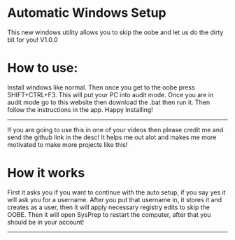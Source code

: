 # Automatic Windows Setup

This new windows utility allows you to skip the oobe and let us do the dirty bit for you!
V1.0.0

 # How to use:
Install windows like normal. Then once you get to the oobe press SHIFT+CTRL+F3. This will put your PC into audit mode. Once you are in audit mode go to this website then download the .bat then run it. Then follow the instructions in the app. Happy Installing!

-----------------------------------------------------------------------------------------------------------------------------------------------------------------------

If you are going to use this in one of your videos then please credit me and send the github link in the desc! It helps me out alot and makes me more motivated to make more projects like this!

# How it works

First it asks you if you want to continue with the auto setup, if you say yes it will ask you for a username. After you put that username in, it stores it and creates as a user, then it will apply necessary registry edits to skip the OOBE. Then it will open SysPrep to restart the computer, after that you should be in your account!

-----------------------------------------------------------------------------------------------------------------------------------------------------------------------

